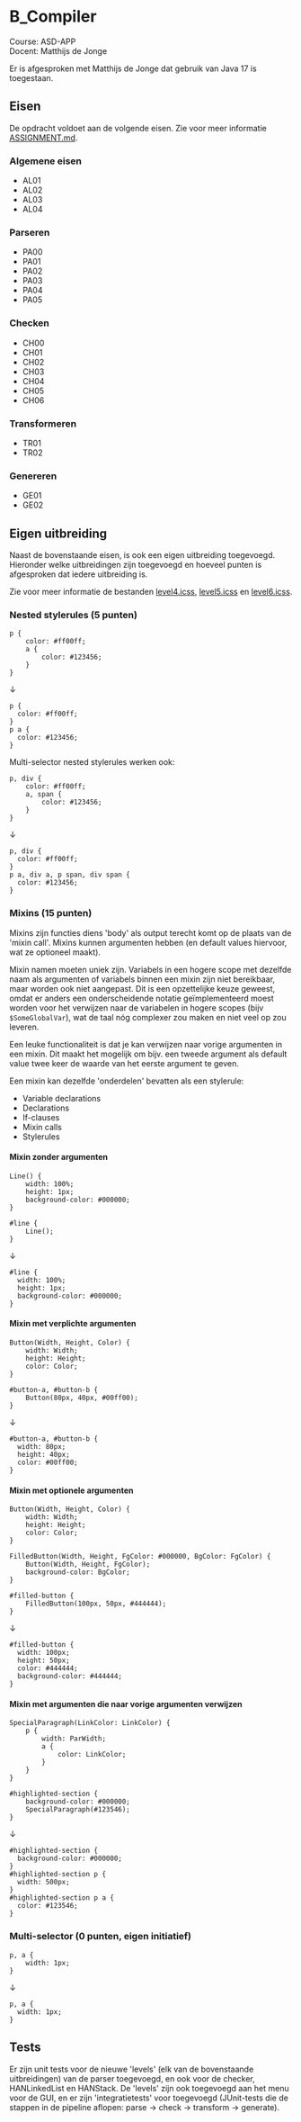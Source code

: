 # B_Compiler
Course: ASD-APP\
Docent: Matthijs de Jonge

Er is afgesproken met Matthijs de Jonge dat gebruik van Java 17 is toegestaan.

## Eisen
De opdracht voldoet aan de volgende eisen. Zie voor meer informatie [ASSIGNMENT.md](../ASSIGNMENT.md).

### Algemene eisen
* AL01
* AL02
* AL03
* AL04

### Parseren
* PA00
* PA01
* PA02
* PA03
* PA04
* PA05

### Checken
* CH00
* CH01
* CH02
* CH03
* CH04
* CH05
* CH06

### Transformeren
* TR01
* TR02

### Genereren
* GE01
* GE02

## Eigen uitbreiding
Naast de bovenstaande eisen, is ook een eigen uitbreiding toegevoegd. Hieronder welke uitbreidingen zijn toegevoegd en hoeveel punten is afgesproken dat iedere uitbreiding is.

Zie voor meer informatie de bestanden [level4.icss](src/main/test/resources/level4.icss), [level5.icss](src/main/test/resources/level5.icss) en [level6.icss](src/main/test/resources/level6.icss).

### Nested stylerules (5 punten)
```
p {
	color: #ff00ff;
	a {
		color: #123456;
	}
}
```
↓
```
p {
  color: #ff00ff;
}
p a {
  color: #123456;
}
```

Multi-selector nested stylerules werken ook:
```
p, div {
	color: #ff00ff;
	a, span {
		color: #123456;
	}
}
```
↓
```
p, div {
  color: #ff00ff;
}
p a, div a, p span, div span {
  color: #123456;
}
```

### Mixins (15 punten)
Mixins zijn functies diens 'body' als output terecht komt op de plaats van de 'mixin call'. Mixins kunnen argumenten hebben (en default values hiervoor, wat ze optioneel maakt).

Mixin namen moeten uniek zijn. Variabels in een hogere scope met dezelfde naam als argumenten of variabels binnen een mixin zijn niet bereikbaar, maar worden ook niet aangepast. Dit is een opzettelijke keuze geweest, omdat er anders een onderscheidende notatie geïmplementeerd moest worden voor het verwijzen naar de variabelen in hogere scopes (bijv `$SomeGlobalVar`), wat de taal nóg complexer zou maken en niet veel op zou leveren.

Een leuke functionaliteit is dat je kan verwijzen naar vorige argumenten in een mixin. Dit maakt het mogelijk om bijv. een tweede argument als default value twee keer de waarde van het eerste argument te geven.

Een mixin kan dezelfde 'onderdelen' bevatten als een stylerule:
* Variable declarations
* Declarations
* If-clauses
* Mixin calls
* Stylerules

#### Mixin zonder argumenten
```
Line() {
	width: 100%;
	height: 1px;
	background-color: #000000;
}

#line {
	Line();
}
```
↓
```
#line {
  width: 100%;
  height: 1px;
  background-color: #000000;
}
```

#### Mixin met verplichte argumenten
```
Button(Width, Height, Color) {
    width: Width;
    height: Height;
    color: Color;
}

#button-a, #button-b {
    Button(80px, 40px, #00ff00);
}
```
↓
```
#button-a, #button-b {
  width: 80px;
  height: 40px;
  color: #00ff00;
}
```

#### Mixin met optionele argumenten
```
Button(Width, Height, Color) {
    width: Width;
    height: Height;
    color: Color;
}

FilledButton(Width, Height, FgColor: #000000, BgColor: FgColor) {
    Button(Width, Height, FgColor);
    background-color: BgColor;
}

#filled-button {
    FilledButton(100px, 50px, #444444);
}
```
↓
```
#filled-button {
  width: 100px;
  height: 50px;
  color: #444444;
  background-color: #444444;
}
```

#### Mixin met argumenten die naar vorige argumenten verwijzen
```
SpecialParagraph(LinkColor: LinkColor) {
    p {
        width: ParWidth;
        a {
            color: LinkColor;
        }
    }
}

#highlighted-section {
    background-color: #000000;
    SpecialParagraph(#123546);
}
```
↓
```
#highlighted-section {
  background-color: #000000;
}
#highlighted-section p {
  width: 500px;
}
#highlighted-section p a {
  color: #123546;
}
```

### Multi-selector (0 punten, eigen initiatief)
```
p, a {
	width: 1px;
}
```
↓
```
p, a {
  width: 1px;
}
```

## Tests
Er zijn unit tests voor de nieuwe 'levels' (elk van de bovenstaande uitbreidingen) van de parser toegevoegd, en ook voor de checker, HANLinkedList en HANStack. De 'levels' zijn ook toegevoegd aan het menu voor de GUI, en er zijn 'integratietests' voor toegevoegd (JUnit-tests die de stappen in de pipeline aflopen: parse → check → transform → generate).
